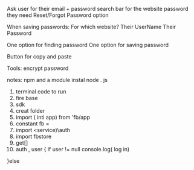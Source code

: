 Ask user for their email + password
search bar for the website password they need
Reset/Forgot Password option



When saving passwords:
For which website?
Their UserName 
Their Password

One option for finding password
One option for saving password

Button for copy and paste




Tools:
encrypt password



notes:
npm and a module
instal node . js
1. terminal code to run
2. fire base
3. sdk
4. creat folder
5. import ( inti app) from 'fb/app
6. constant fb = 
7. import <service)\auth
8. import fbstore 
9. get[]
10. auth , user {
    if user != null
console.log( log in)

}else
